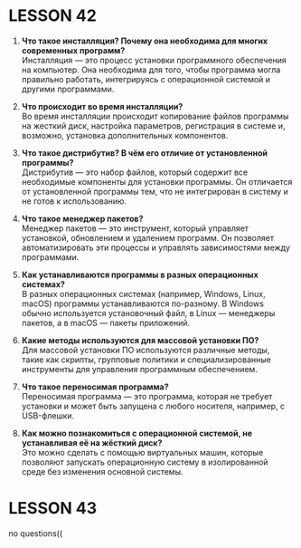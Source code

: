 # LESSON 42

1. **Что такое инсталляция? Почему она необходима для многих современных программ?**  
   Инсталляция — это процесс установки программного обеспечения на компьютер. Она необходима для того, чтобы программа могла правильно работать, интегрируясь с операционной системой и другими программами.

2. **Что происходит во время инсталляции?**  
   Во время инсталляции происходит копирование файлов программы на жесткий диск, настройка параметров, регистрация в системе и, возможно, установка дополнительных компонентов.

3. **Что такое дистрибутив? В чём его отличие от установленной программы?**  
   Дистрибутив — это набор файлов, который содержит все необходимые компоненты для установки программы. Он отличается от установленной программы тем, что не интегрирован в систему и не готов к использованию.

4. **Что такое менеджер пакетов?**  
   Менеджер пакетов — это инструмент, который управляет установкой, обновлением и удалением программ. Он позволяет автоматизировать эти процессы и управлять зависимостями между программами.

5. **Как устанавливаются программы в разных операционных системах?**  
   В разных операционных системах (например, Windows, Linux, macOS) программы устанавливаются по-разному. В Windows обычно используется установочный файл, в Linux — менеджеры пакетов, а в macOS — пакеты приложений.

6. **Какие методы используются для массовой установки ПО?**  
   Для массовой установки ПО используются различные методы, такие как скрипты, групповые политики и специализированные инструменты для управления программным обеспечением.

7. **Что такое переносимая программа?**  
   Переносимая программа — это программа, которая не требует установки и может быть запущена с любого носителя, например, с USB-флешки.

8. **Как можно познакомиться с операционной системой, не устанавливая её на жёсткий диск?**  
   Это можно сделать с помощью виртуальных машин, которые позволяют запускать операционную систему в изолированной среде без изменения основной системы.

# LESSON 43

no questions((
